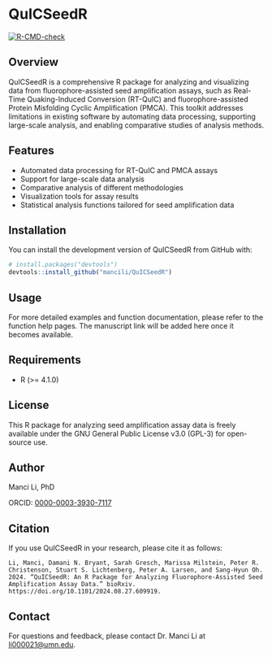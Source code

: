 # QuICSeedR

[![R-CMD-check](https://github.com/mancili/QuICSeedR/actions/workflows/R-CMD-check.yml/badge.svg)](https://github.com/mancili/QuICSeedR/actions/workflows/R-CMD-check.yml)

## Overview

QuICSeedR is a comprehensive R package for analyzing and visualizing data from fluorophore-assisted seed amplification assays, such as Real-Time Quaking-Induced Conversion (RT-QuIC) and fluorophore-assisted Protein Misfolding Cyclic Amplification (PMCA). This toolkit addresses limitations in existing software by automating data processing, supporting large-scale analysis, and enabling comparative studies of analysis methods.

## Features

- Automated data processing for RT-QuIC and PMCA assays
- Support for large-scale data analysis
- Comparative analysis of different methodologies
- Visualization tools for assay results
- Statistical analysis functions tailored for seed amplification data

## Installation

You can install the development version of QuICSeedR from GitHub with:

```R
# install.packages("devtools")
devtools::install_github("mancili/QuICSeedR")
```

## Usage

For more detailed examples and function documentation, please refer to the function help pages. The manuscript link will be added here once it becomes available.

## Requirements

- R (>= 4.1.0)

## License

This R package for analyzing seed amplification assay data is freely available under the GNU General Public License v3.0 (GPL-3) for open-source use. 

## Author

Manci Li, PhD

ORCID: [0000-0003-3930-7117](https://orcid.org/0000-0003-3930-7117)

## Citation

If you use QuICSeedR in your research, please cite it as follows:

```
Li, Manci, Damani N. Bryant, Sarah Gresch, Marissa Milstein, Peter R. Christenson, Stuart S. Lichtenberg, Peter A. Larsen, and Sang-Hyun Oh. 2024. “QuICSeedR: An R Package for Analyzing Fluorophore-Assisted Seed Amplification Assay Data.” bioRxiv. https://doi.org/10.1101/2024.08.27.609919.
```

## Contact

For questions and feedback, please contact Dr. Manci Li at li000021@umn.edu.
